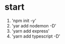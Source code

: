 # start

1. 'npm init -y'
2. 'yar add nodemon -D'
3. 'yarn add express'
4. 'yarn add typescript -D'

